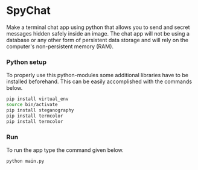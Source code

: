 # SpyChat
Make a terminal chat app using python that allows you to send and secret messages hidden safely inside an image.
The chat app will not be using a database or any other form of persistent data storage 
and will rely on the computer's non-persistent memory (RAM).

### Python setup

To properly use this python-modules some additional libraries have to be
installed beforehand. This can be easily accomplished with the commands below.

```bash
pip install virtual_env
source bin/activate
pip install steganography
pip install termcolor
pip install termcolor
```

### Run 
To run the app type the command given below.

```bash
python main.py
```


